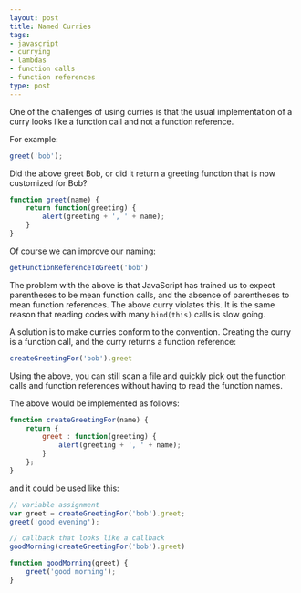 ```yaml
---
layout: post
title: Named Curries
tags:
- javascript
- currying
- lambdas
- function calls
- function references
type: post
---
```

One of the challenges of using curries is that the usual implementation of a curry looks like a function call and not a
function reference.

For example:

```javascript
greet('bob');
```

Did the above greet Bob, or did it return a greeting function that is now customized for Bob?

```javascript
function greet(name) {
    return function(greeting) {
        alert(greeting + ', ' + name);
    }
}
```

Of course we can improve our naming:

```javascript
getFunctionReferenceToGreet('bob')
```

The problem with the above is that JavaScript has trained us to expect parentheses to be mean function calls, and
the absence of parentheses to mean function references. The above curry violates this. It is the same reason that reading
codes with many `bind(this)` calls is slow going.

A solution is to make curries conform to the convention. Creating the curry is a function call, and the curry returns a
function reference:

```javascript
createGreetingFor('bob').greet
```

Using the above, you can still scan a file and quickly pick out the function calls and function references without
having to read the function names.

The above would be implemented as follows:

```javascript
function createGreetingFor(name) {
    return {
        greet : function(greeting) {
            alert(greeting + ', ' + name);
        }
    };
}
```

and it could be used like this:

```javascript
// variable assignment
var greet = createGreetingFor('bob').greet;
greet('good evening');

// callback that looks like a callback
goodMorning(createGreetingFor('bob').greet)

function goodMorning(greet) {
    greet('good morning');
}
```


